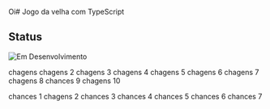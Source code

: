 Oi# Jogo da velha com TypeScript

## Status

![Em Desenvolvimento](http://img.shields.io/static/v1?label=STATUS&message=EM%20DESENVOLVIMENTO&color=RED&style=for-the-badge)


chagens 
chagens 2
chagens 3
chagens 4
chagens 5
chagens 6
chagens 7
chagens 8
chances 9
chagens 10

chances 1
chagens 2
chances 3
chances 4
chances 5
chances 6
chances 7